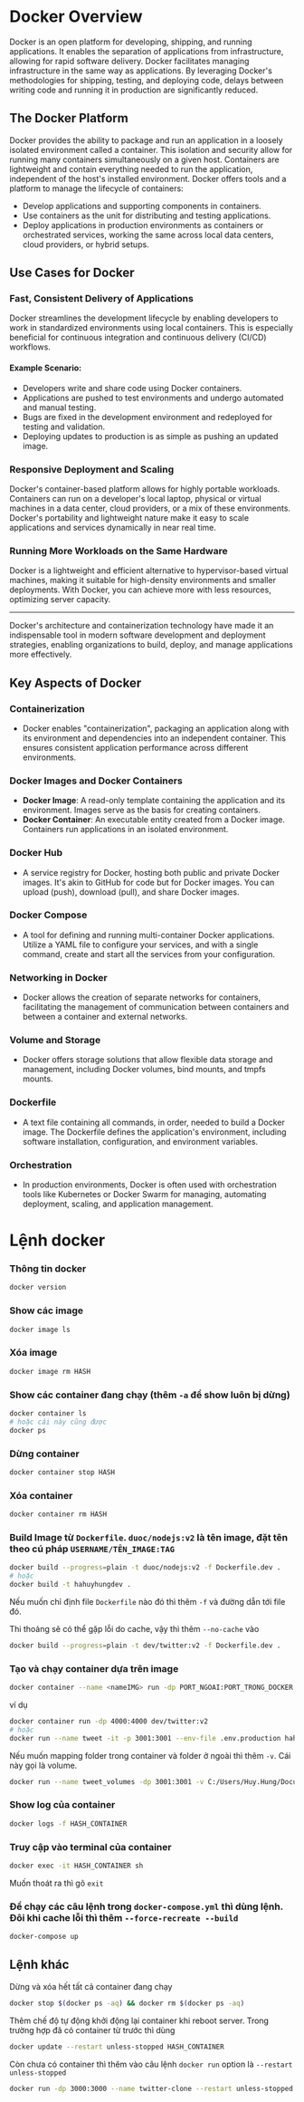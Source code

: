 # Docker Overview

Docker is an open platform for developing, shipping, and running applications. It enables the separation of applications from infrastructure, allowing for rapid software delivery. Docker facilitates managing infrastructure in the same way as applications. By leveraging Docker's methodologies for shipping, testing, and deploying code, delays between writing code and running it in production are significantly reduced.

## The Docker Platform

Docker provides the ability to package and run an application in a loosely isolated environment called a container. This isolation and security allow for running many containers simultaneously on a given host. Containers are lightweight and contain everything needed to run the application, independent of the host's installed environment. Docker offers tools and a platform to manage the lifecycle of containers:

- Develop applications and supporting components in containers.
- Use containers as the unit for distributing and testing applications.
- Deploy applications in production environments as containers or orchestrated services, working the same across local data centers, cloud providers, or hybrid setups.

## Use Cases for Docker

### Fast, Consistent Delivery of Applications

Docker streamlines the development lifecycle by enabling developers to work in standardized environments using local containers. This is especially beneficial for continuous integration and continuous delivery (CI/CD) workflows.

#### Example Scenario:

- Developers write and share code using Docker containers.
- Applications are pushed to test environments and undergo automated and manual testing.
- Bugs are fixed in the development environment and redeployed for testing and validation.
- Deploying updates to production is as simple as pushing an updated image.

### Responsive Deployment and Scaling

Docker's container-based platform allows for highly portable workloads. Containers can run on a developer's local laptop, physical or virtual machines in a data center, cloud providers, or a mix of these environments. Docker's portability and lightweight nature make it easy to scale applications and services dynamically in near real time.

### Running More Workloads on the Same Hardware

Docker is a lightweight and efficient alternative to hypervisor-based virtual machines, making it suitable for high-density environments and smaller deployments. With Docker, you can achieve more with less resources, optimizing server capacity.

---

Docker's architecture and containerization technology have made it an indispensable tool in modern software development and deployment strategies, enabling organizations to build, deploy, and manage applications more effectively.

## Key Aspects of Docker

### Containerization

- Docker enables "containerization", packaging an application along with its environment and dependencies into an independent container. This ensures consistent application performance across different environments.

### Docker Images and Docker Containers

- **Docker Image**: A read-only template containing the application and its environment. Images serve as the basis for creating containers.
- **Docker Container**: An executable entity created from a Docker image. Containers run applications in an isolated environment.

### Docker Hub

- A service registry for Docker, hosting both public and private Docker images. It's akin to GitHub for code but for Docker images. You can upload (push), download (pull), and share Docker images.

### Docker Compose

- A tool for defining and running multi-container Docker applications. Utilize a YAML file to configure your services, and with a single command, create and start all the services from your configuration.

### Networking in Docker

- Docker allows the creation of separate networks for containers, facilitating the management of communication between containers and between a container and external networks.

### Volume and Storage

- Docker offers storage solutions that allow flexible data storage and management, including Docker volumes, bind mounts, and tmpfs mounts.

### Dockerfile

- A text file containing all commands, in order, needed to build a Docker image. The Dockerfile defines the application's environment, including software installation, configuration, and environment variables.

### Orchestration

- In production environments, Docker is often used with orchestration tools like Kubernetes or Docker Swarm for managing, automating deployment, scaling, and application management.

# Lệnh docker

### Thông tin docker

```bash
docker version
```

### Show các image

```bash
docker image ls
```

### Xóa image

```bash
docker image rm HASH
```

### Show các container đang chạy (thêm `-a` để show luôn bị dừng)

```bash
docker container ls
# hoặc cái này cũng được
docker ps
```

### Dừng container

```bash
docker container stop HASH
```

### Xóa container

```bash
docker container rm HASH
```

### Build Image từ `Dockerfile`. `duoc/nodejs:v2` là tên image, đặt tên theo cú pháp `USERNAME/TÊN_IMAGE:TAG`

```bash
docker build --progress=plain -t duoc/nodejs:v2 -f Dockerfile.dev .
# hoặc
docker build -t hahuyhungdev .
```

Nếu muốn chỉ định file `Dockerfile` nào đó thì thêm `-f` và đường dẫn tới file đó.

Thi thoảng sẽ có thể gặp lỗi do cache, vậy thì thêm `--no-cache` vào

```bash
docker build --progress=plain -t dev/twitter:v2 -f Dockerfile.dev .
```

### Tạo và chạy container dựa trên image

```bash
docker container --name <nameIMG> run -dp PORT_NGOAI:PORT_TRONG_DOCKER <TEN_IMAGE>
```

ví dụ

```bash
docker container run -dp 4000:4000 dev/twitter:v2
# hoặc
docker run --name tweet -it -p 3001:3001 --env-file .env.production hahuyhungdev
```

Nếu muốn mapping folder trong container và folder ở ngoài thì thêm `-v`. Cái này gọi là volume.

```bash
docker run --name tweet_volumes -dp 3001:3001 -v C:/Users/Huy.Hung/Documents/github/tweet-supper/uploads:/app/uploads --env-file .env.production hahuyhungdev
```

### Show log của container

```bash
docker logs -f HASH_CONTAINER
```

### Truy cập vào terminal của container

```bash
docker exec -it HASH_CONTAINER sh
```

Muốn thoát ra thì gõ `exit`

### Để chạy các câu lệnh trong `docker-compose.yml` thì dùng lệnh. Đôi khi cache lỗi thì thêm `--force-recreate --build`

```bash
docker-compose up
```

## Lệnh khác

Dừng và xóa hết tất cả container đang chạy

```bash
docker stop $(docker ps -aq) && docker rm $(docker ps -aq)
```

Thêm chế độ tự động khởi động lại container khi reboot server. Trong trường hợp đã có container từ trước thì dùng

```bash
docker update --restart unless-stopped HASH_CONTAINER
```

Còn chưa có container thì thêm vào câu lệnh `docker run` option là `--restart unless-stopped`

```bash
docker run -dp 3000:3000 --name twitter-clone --restart unless-stopped -v ~/twitter-clone/uploads:/app/uploads duthanhduoc/twitter:v4
```
